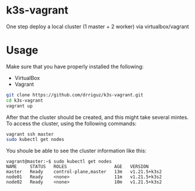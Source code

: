 # k3s-vagrant
One step deploy a local cluster (1 master + 2 worker)  via virtualbox/vagrant

# Usage

Make sure that you have properly installed the following:

* VirtualBox
* Vagrant


```bash
git clone https://github.com/drriguz/k3s-vagrant.git
cd k3s-vagrant
vagrant up
```

After that the cluster should be created, and this might take several mintes. To access the cluster, using the following commands:

```bash
vagrant ssh master
sudo kubectl get nodes
```

You shoule be able to see the cluster information like this:
```
vagrant@master:~$ sudo kubectl get nodes
NAME     STATUS   ROLES                  AGE   VERSION
master   Ready    control-plane,master   13m   v1.21.5+k3s2
node01   Ready    <none>                 11m   v1.21.5+k3s2
node02   Ready    <none>                 10m   v1.21.5+k3s2
```
